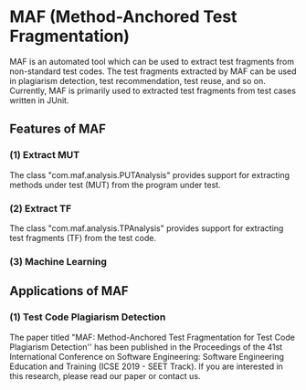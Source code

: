 # MAF (Method-Anchored Test Fragmentation)
MAF is an automated tool which can be used to extract test fragments from non-standard test codes. The test fragments extracted by MAF can be used in plagiarism detection, test recommendation, test reuse, and so on. Currently, MAF is primarily used to extracted test fragments from test cases written in JUnit.

## Features of MAF
### (1) Extract MUT
The class "com.maf.analysis.PUTAnalysis" provides support for extracting methods under test (MUT) from the program under test.
### (2) Extract TF
The class "com.maf.analysis.TPAnalysis" provides support for extracting test fragments (TF) from the test code.
### (3) Machine Learning

## Applications of MAF
### (1) Test Code Plagiarism Detection
The paper titled "MAF: Method-Anchored Test Fragmentation for Test Code Plagiarism Detection'' has been published in the Proceedings of the 41st International Conference on Software Engineering: Software Engineering Education and Training (ICSE 2019 - SEET Track). If you are interested in this research, please read our paper or contact us.

